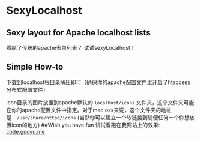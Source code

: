 # SexyLocalhost
## Sexy layout for Apache localhost lists

看腻了传统的apache表单列表？
试试sexyLocalhost！

## Simple How-to

下载到localhost根目录解压即可（确保你的apache配置文件里开启了htaccess分布式配置文件）

icon目录的图片放置到apache默认的 `localhost/icons` 文件夹，这个文件夹可能在你的apache配置文件中指定。对于mac osx来说，这个文件夹的地址是：`/usr/share/httpd/icons` (当然你可以建立一个软链接到随便任何一个你想放置icon的地方)
##Wish you have fun
试试看跑在我网站上的效果:  [code.guoyu.me](http://code.guoyu.me/ "跑在我服务器上的效果") 